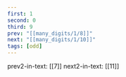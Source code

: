 ```yaml
---
first: 1
second: 0
third: 9
prev: "[[many_digits/1/8]]"
next: "[[many_digits/1/10]]"
tags: [odd]
---
```

prev2-in-text: [[7]]
next2-in-text: [[11]]
